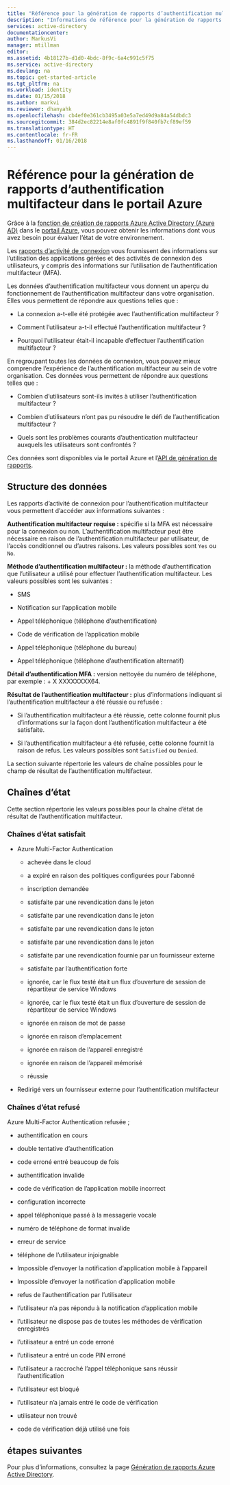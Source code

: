 ```yaml
---
title: "Référence pour la génération de rapports d’authentification multifacteur dans le portail Azure | Microsoft Docs"
description: "Informations de référence pour la génération de rapports d’authentification multifacteur dans le portail Azure"
services: active-directory
documentationcenter: 
author: MarkusVi
manager: mtillman
editor: 
ms.assetid: 4b18127b-d1d0-4bdc-8f9c-6a4c991c5f75
ms.service: active-directory
ms.devlang: na
ms.topic: get-started-article
ms.tgt_pltfrm: na
ms.workload: identity
ms.date: 01/15/2018
ms.author: markvi
ms.reviewer: dhanyahk
ms.openlocfilehash: cb4ef0e361cb3495a03e5a7ed49d9a84a54dbdc3
ms.sourcegitcommit: 384d2ec82214e8af0fc4891f9f840fb7cf89ef59
ms.translationtype: HT
ms.contentlocale: fr-FR
ms.lasthandoff: 01/16/2018
---
```

# <a name="reference-for-multi-factor-authentication-reporting-in-the-azure-portal"></a>Référence pour la génération de rapports d’authentification multifacteur dans le portail Azure

Grâce à la [fonction de création de rapports Azure Active Directory (Azure AD)](active-directory-reporting-azure-portal.md) dans le [portail Azure](https://portal.azure.com), vous pouvez obtenir les informations dont vous avez besoin pour évaluer l’état de votre environnement.

Les [rapports d’activité de connexion](active-directory-reporting-activity-sign-ins.md) vous fournissent des informations sur l’utilisation des applications gérées et des activités de connexion des utilisateurs, y compris des informations sur l’utilisation de l’authentification multifacteur (MFA). 

Les données d’authentification multifacteur vous donnent un aperçu du fonctionnement de l’authentification multifacteur dans votre organisation. Elles vous permettent de répondre aux questions telles que : 

- La connexion a-t-elle été protégée avec l’authentification multifacteur ? 

- Comment l’utilisateur a-t-il effectué l’authentification multifacteur ? 

- Pourquoi l’utilisateur était-il incapable d’effectuer l’authentification multifacteur ?  

En regroupant toutes les données de connexion, vous pouvez mieux comprendre l’expérience de l’authentification multifacteur au sein de votre organisation. Ces données vous permettent de répondre aux questions telles que : 

- Combien d’utilisateurs sont-ils invités à utiliser l’authentification multifacteur ?  

- Combien d’utilisateurs n’ont pas pu résoudre le défi de l’authentification multifacteur ? 

- Quels sont les problèmes courants d’authentication multifacteur auxquels les utilisateurs sont confrontés ? 


Ces données sont disponibles via le portail Azure et l’[API de génération de rapports](active-directory-reporting-api-getting-started-azure-portal.md). 


## <a name="data-structure"></a>Structure des données


Les rapports d’activité de connexion pour l’authentification multifacteur vous permettent d’accéder aux informations suivantes :

**Authentification multifacteur requise :** spécifie si la MFA est nécessaire pour la connexion ou non. L’authentification multifacteur peut être nécessaire en raison de l’authentification multifacteur par utilisateur, de l’accès conditionnel ou d’autres raisons. Les valeurs possibles sont `Yes` ou `No`.

**Méthode d’authentification multifacteur :** la méthode d’authentification que l’utilisateur a utilisé pour effectuer l’authentification multifacteur. Les valeurs possibles sont les suivantes : 

- SMS 

- Notification sur l’application mobile 

- Appel téléphonique (téléphone d’authentification) 

- Code de vérification de l’application mobile 

- Appel téléphonique (téléphone du bureau) 

- Appel téléphonique (téléphone d’authentification alternatif) 

**Détail d’authentification MFA :** version nettoyée du numéro de téléphone, par exemple : + X XXXXXXXX64. 

**Résultat de l’authentification multifacteur :** plus d’informations indiquant si l’authentification multifacteur a été réussie ou refusée :

- Si l’authentification multifacteur a été réussie, cette colonne fournit plus d’informations sur la façon dont l’authentification multifacteur a été satisfaite. 

- Si l’authentification multifacteur a été refusée, cette colonne fournit la raison de refus. Les valeurs possibles sont `Satisfied` ou `Denied`. 

La section suivante répertorie les valeurs de chaîne possibles pour le champ de résultat de l’authentification multifacteur.

## <a name="status-strings"></a>Chaînes d’état

Cette section répertorie les valeurs possibles pour la chaîne d’état de résultat de l’authentification multifacteur.

### <a name="satisfied-status-strings"></a>Chaînes d’état satisfait


- Azure Multi-Factor Authentication

    - achevée dans le cloud 

    - a expiré en raison des politiques configurées pour l’abonné 

    - inscription demandée 

    - satisfaite par une revendication dans le jeton 

    - satisfaite par une revendication dans le jeton 

    - satisfaite par une revendication dans le jeton 

    - satisfaite par une revendication dans le jeton 

    - satisfaite par une revendication fournie par un fournisseur externe 

    - satisfaite par l’authentification forte 

    - ignorée, car le flux testé était un flux d’ouverture de session de répartiteur de service Windows 

    - ignorée, car le flux testé était un flux d’ouverture de session de répartiteur de service Windows 

    - ignorée en raison de mot de passe 

    - ignorée en raison d’emplacement 

    - ignorée en raison de l’appareil enregistré 
    
    - ignorée en raison de l’appareil mémorisé 

    - réussie 

- Redirigé vers un fournisseur externe pour l’authentification multifacteur 

 
### <a name="denied-status-strings"></a>Chaînes d’état refusé

Azure Multi-Factor Authentication refusée ; 

- authentification en cours 

- double tentative d’authentification 

- code erroné entré beaucoup de fois 

- authentification invalide 

- code de vérification de l’application mobile incorrect 

- configuration incorrecte 

- appel téléphonique passé à la messagerie vocale 

- numéro de téléphone de format invalide 

- erreur de service 

- téléphone de l’utilisateur injoignable 

- Impossible d’envoyer la notification d’application mobile à l’appareil 

- Impossible d’envoyer la notification d’application mobile 

- refus de l’authentification par l’utilisateur 

- l’utilisateur n’a pas répondu à la notification d’application mobile 

- l’utilisateur ne dispose pas de toutes les méthodes de vérification enregistrés 

- l’utilisateur a entré un code erroné 

- l’utilisateur a entré un code PIN erroné 

- l’utilisateur a raccroché l’appel téléphonique sans réussir l’authentification 

- l’utilisateur est bloqué 

- l’utilisateur n’a jamais entré le code de vérification 

- utilisateur non trouvé 
 
- code de vérification déjà utilisé une fois 



## <a name="next-steps"></a>étapes suivantes

Pour plus d’informations, consultez la page [Génération de rapports Azure Active Directory](active-directory-reporting-azure-portal.md).




























